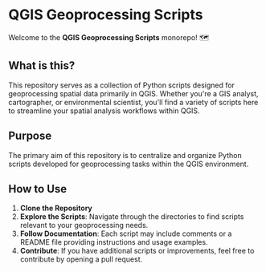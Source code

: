# QGIS Geoprocessing Scripts

Welcome to the **QGIS Geoprocessing Scripts** monorepo! 🗺️

## What is this?

This repository serves as a collection of Python scripts designed for geoprocessing spatial data primarily in QGIS. Whether you're a GIS analyst, cartographer, or environmental scientist, you'll find a variety of scripts here to streamline your spatial analysis workflows within QGIS.

## Purpose

The primary aim of this repository is to centralize and organize Python scripts developed for geoprocessing tasks within the QGIS environment.

## How to Use

1. **Clone the Repository**
2. **Explore the Scripts**: Navigate through the directories to find scripts relevant to your geoprocessing needs.
3. **Follow Documentation**: Each script may include comments or a README file providing instructions and usage examples.
4. **Contribute**: If you have additional scripts or improvements, feel free to contribute by opening a pull request.
